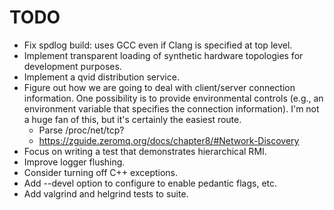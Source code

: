 # TODO

* Fix spdlog build: uses GCC even if Clang is specified at top level.
* Implement transparent loading of synthetic hardware topologies for development
  purposes.
* Implement a qvid distribution service.
* Figure out how we are going to deal with client/server connection information.
  One possibility is to provide environmental controls (e.g., an environment
  variable that specifies the connection information). I'm not a huge fan of
  this, but it's certainly the easiest route.
    - Parse /proc/net/tcp?
    - https://zguide.zeromq.org/docs/chapter8/#Network-Discovery
* Focus on writing a test that demonstrates hierarchical RMI.
* Improve logger flushing.
* Consider turning off C++ exceptions.
* Add --devel option to configure to enable pedantic flags, etc.
* Add valgrind and helgrind tests to suite.
